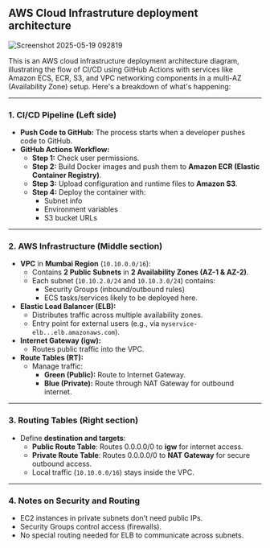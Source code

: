 ## AWS Cloud Infrastruture deployment architecture

![Screenshot 2025-05-19 092819](https://github.com/user-attachments/assets/9b269b1c-4d95-4818-a706-935173b78929)

This is an AWS cloud infrastructure deployment architecture diagram, illustrating the flow of CI/CD using GitHub Actions with services like Amazon ECS, ECR, S3, and VPC networking components in a multi-AZ (Availability Zone) setup. Here's a breakdown of what's happening:

---

### **1. CI/CD Pipeline (Left side)**

- **Push Code to GitHub:** The process starts when a developer pushes code to GitHub.
- **GitHub Actions Workflow:**
    - **Step 1:** Check user permissions.
    - **Step 2:** Build Docker images and push them to **Amazon ECR (Elastic Container Registry)**.
    - **Step 3:** Upload configuration and runtime files to **Amazon S3**.
    - **Step 4:** Deploy the container with:
        - Subnet info
        - Environment variables
        - S3 bucket URLs

---

### **2. AWS Infrastructure (Middle section)**

- **VPC** in **Mumbai Region** (`10.10.0.0/16`):
    - Contains **2 Public Subnets** in **2 Availability Zones (AZ-1 & AZ-2)**.
    - Each subnet (`10.10.2.0/24` and `10.10.3.0/24`) contains:
        - Security Groups (inbound/outbound rules)
        - ECS tasks/services likely to be deployed here.
- **Elastic Load Balancer (ELB):**
    - Distributes traffic across multiple availability zones.
    - Entry point for external users (e.g., via `myservice-elb...elb.amazonaws.com`).
- **Internet Gateway (igw):**
    - Routes public traffic into the VPC.
- **Route Tables (RT):**
    - Manage traffic:
        - **Green (Public):** Route to Internet Gateway.
        - **Blue (Private):** Route through NAT Gateway for outbound internet.

---

### **3. Routing Tables (Right section)**

- Define **destination and targets**:
    - **Public Route Table**: Routes 0.0.0.0/0 to **igw** for internet access.
    - **Private Route Table**: Routes 0.0.0.0/0 to **NAT Gateway** for secure outbound access.
    - Local traffic (`10.10.0.0/16`) stays inside the VPC.

---

### **4. Notes on Security and Routing**

- EC2 instances in private subnets don’t need public IPs.
- Security Groups control access (firewalls).
- No special routing needed for ELB to communicate across subnets.
